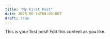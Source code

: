 ```yaml
---
title: "My First Post"
date: 2025-06-14T00:00:00Z
draft: true
---
```


This is your first post! Edit this content as you like.
